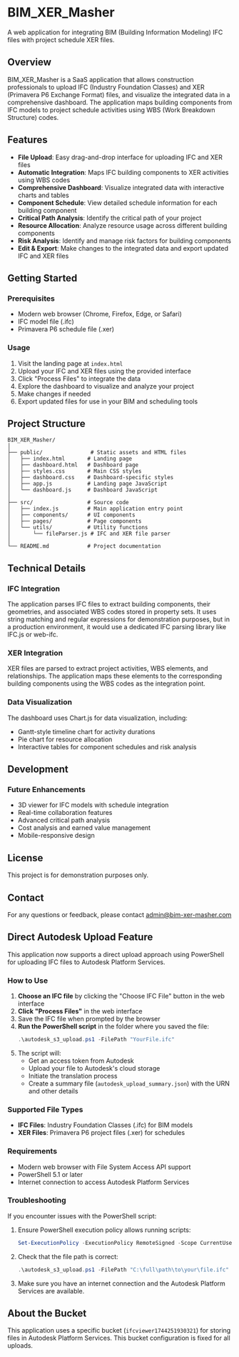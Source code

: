 # BIM_XER_Masher

A web application for integrating BIM (Building Information Modeling) IFC files with project schedule XER files.

## Overview

BIM_XER_Masher is a SaaS application that allows construction professionals to upload IFC (Industry Foundation Classes) and XER (Primavera P6 Exchange Format) files, and visualize the integrated data in a comprehensive dashboard. The application maps building components from IFC models to project schedule activities using WBS (Work Breakdown Structure) codes.

## Features

- **File Upload**: Easy drag-and-drop interface for uploading IFC and XER files
- **Automatic Integration**: Maps IFC building components to XER activities using WBS codes
- **Comprehensive Dashboard**: Visualize integrated data with interactive charts and tables
- **Component Schedule**: View detailed schedule information for each building component
- **Critical Path Analysis**: Identify the critical path of your project
- **Resource Allocation**: Analyze resource usage across different building components
- **Risk Analysis**: Identify and manage risk factors for building components
- **Edit & Export**: Make changes to the integrated data and export updated IFC and XER files

## Getting Started

### Prerequisites

- Modern web browser (Chrome, Firefox, Edge, or Safari)
- IFC model file (.ifc)
- Primavera P6 schedule file (.xer)

### Usage

1. Visit the landing page at `index.html`
2. Upload your IFC and XER files using the provided interface
3. Click "Process Files" to integrate the data
4. Explore the dashboard to visualize and analyze your project
5. Make changes if needed
6. Export updated files for use in your BIM and scheduling tools

## Project Structure

```
BIM_XER_Masher/
│
├── public/               # Static assets and HTML files
│   ├── index.html       # Landing page
│   ├── dashboard.html   # Dashboard page
│   ├── styles.css       # Main CSS styles
│   ├── dashboard.css    # Dashboard-specific styles
│   ├── app.js           # Landing page JavaScript
│   └── dashboard.js     # Dashboard JavaScript
│
├── src/                 # Source code
│   ├── index.js         # Main application entry point
│   ├── components/      # UI components
│   ├── pages/           # Page components
│   └── utils/           # Utility functions
│       └── fileParser.js # IFC and XER file parser
│
└── README.md            # Project documentation
```

## Technical Details

### IFC Integration

The application parses IFC files to extract building components, their geometries, and associated WBS codes stored in property sets. It uses string matching and regular expressions for demonstration purposes, but in a production environment, it would use a dedicated IFC parsing library like IFC.js or web-ifc.

### XER Integration

XER files are parsed to extract project activities, WBS elements, and relationships. The application maps these elements to the corresponding building components using the WBS codes as the integration point.

### Data Visualization

The dashboard uses Chart.js for data visualization, including:
- Gantt-style timeline chart for activity durations
- Pie chart for resource allocation
- Interactive tables for component schedules and risk analysis

## Development

### Future Enhancements

- 3D viewer for IFC models with schedule integration
- Real-time collaboration features
- Advanced critical path analysis
- Cost analysis and earned value management
- Mobile-responsive design

## License

This project is for demonstration purposes only.

## Contact

For any questions or feedback, please contact admin@bim-xer-masher.com

## Direct Autodesk Upload Feature

This application now supports a direct upload approach using PowerShell for uploading IFC files to Autodesk Platform Services.

### How to Use

1. **Choose an IFC file** by clicking the "Choose IFC File" button in the web interface
2. **Click "Process Files"** in the web interface
3. Save the IFC file when prompted by the browser
4. **Run the PowerShell script** in the folder where you saved the file:
   ```powershell
   .\autodesk_s3_upload.ps1 -FilePath "YourFile.ifc"
   ```
5. The script will:
   - Get an access token from Autodesk
   - Upload your file to Autodesk's cloud storage
   - Initiate the translation process
   - Create a summary file (`autodesk_upload_summary.json`) with the URN and other details

### Supported File Types

- **IFC Files**: Industry Foundation Classes (.ifc) for BIM models
- **XER Files**: Primavera P6 project files (.xer) for schedules

### Requirements

- Modern web browser with File System Access API support
- PowerShell 5.1 or later
- Internet connection to access Autodesk Platform Services

### Troubleshooting

If you encounter issues with the PowerShell script:

1. Ensure PowerShell execution policy allows running scripts:
   ```powershell
   Set-ExecutionPolicy -ExecutionPolicy RemoteSigned -Scope CurrentUser
   ```

2. Check that the file path is correct:
   ```powershell
   .\autodesk_s3_upload.ps1 -FilePath "C:\full\path\to\your\file.ifc"
   ```

3. Make sure you have an internet connection and the Autodesk Platform Services are available.

## About the Bucket

This application uses a specific bucket (`ifcviewer1744251930321`) for storing files in Autodesk Platform Services. This bucket configuration is fixed for all uploads.
